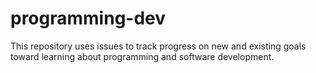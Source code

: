 # programming-dev
This repository uses issues to track progress on new and existing goals toward learning about programming and software development.
